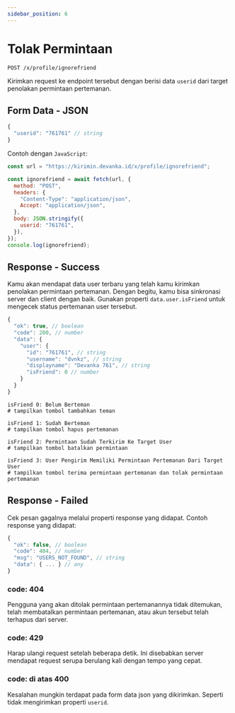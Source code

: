 ```yaml
---
sidebar_position: 6
---
```


# Tolak Permintaan

```text title='HTTP(S)'
POST /x/profile/ignorefriend
```

Kirimkan request ke endpoint tersebut dengan berisi data `userid` dari target penolakan permintaan pertemanan.

## Form Data - JSON

```javascript
{
  "userid": "761761" // string
}
```

Contoh dengan `JavaScript`:

```javascript
const url = "https://kirimin.devanka.id/x/profile/ignorefriend";

const ignorefriend = await fetch(url, {
  method: "POST",
  headers: {
    "Content-Type": "application/json",
    Accept: "application/json",
  },
  body: JSON.stringify({
    userid: "761761",
  }),
});
console.log(ignorefriend);
```

## Response - Success

Kamu akan mendapat data user terbaru yang telah kamu kirimkan penolakan permintaan pertemanan. Dengan begitu, kamu bisa sinkronasi server dan client dengan baik. Gunakan properti `data.user.isFriend` untuk mengecek status pertemanan user tersebut.

```javascript
{
  "ok": true, // boolean
  "code": 200, // number
  "data": {
    "user": {
      "id": "761761", // string
      "username": "dvnkz", // string
      "displayname": "Devanka 761", // string
      "isFriend": 0 // number
    }
  }
}
```

```text title='Status Pertemanan'
isFriend 0: Belum Berteman
# tampilkan tombol tambahkan teman

isFriend 1: Sudah Berteman
# tampilkan tombol hapus pertemanan

isFriend 2: Permintaan Sudah Terkirim Ke Target User
# tampilkan tombol batalkan permintaan

isFriend 3: User Pengirim Memiliki Permintaan Pertemanan Dari Target User
# tampilkan tombol terima permintaan pertemanan dan tolak permintaan pertemanan
```

## Response - Failed

Cek pesan gagalnya melalui properti response yang didapat. Contoh response yang didapat:

```javascript
{
  "ok": false, // boolean
  "code": 404, // number
  "msg": "USERS_NOT_FOUND", // string
  "data": { ... } // any
}
```

### code: 404

Pengguna yang akan ditolak permintaan pertemanannya tidak ditemukan, telah membatalkan permintaan pertemanan, atau akun tersebut telah terhapus dari server.

### code: 429

Harap ulangi request setelah beberapa detik. Ini disebabkan server mendapat request serupa berulang kali dengan tempo yang cepat.

### code: di atas 400

Kesalahan mungkin terdapat pada form data json yang dikirimkan. Seperti tidak mengirimkan properti `userid`.
